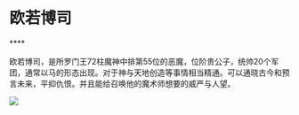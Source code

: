 # 欧若博司

\*\*\*\*

欧若博司，是所罗门王72柱魔神中排第55位的恶魔，位阶贵公子，统帅20个军团，通常以马的形态出现。对于神与天地创造等事情相当精通。可以通晓古今和预言未来，平抑仇恨。并且能给召唤他的魔术师想要的威严与人望。

![](https://pic4.zhimg.com/80/v2-19a09aaa388bd02a3599709de5f5d26b_720w.jpg)

